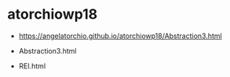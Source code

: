 # atorchiowp18
* https://angelatorchio.github.io/atorchiowp18/Abstraction3.html

* Abstraction3.html
* REI.html
